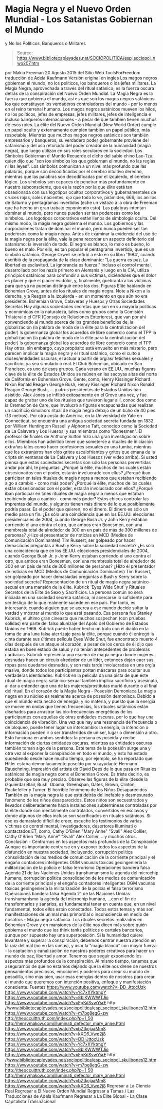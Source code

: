 # Magia Negra y el Nuevo Orden Mundial - Los Satanistas Gobiernan el Mundo 
y No los Políticos, Banqueros o Militares

> Source: https://www.bibliotecapleyades.net/SOCIOPOLITICA/esp_sociopol_nwo207.htm

por Makia Freeman 20 Agosto 2015
del Sitio Web ToolsForFreedom
traducción de Adela Kaufmann Versión original en ingles
Los magos negros gobiernan el mundo,
no los políticos, los banqueros o los jefes militares.
La Magia Negra, aprovechada a través del ritual satánico,
es la fuerza oscura detrás de la conspiración del Nuevo Orden Mundial.
La Magia Negra es la fuerza que gobierna el mundo, así es que son los magos negros satánicos los que constituyen los verdaderos controladores del mundo - por lo menos en el reino terrenal humano.
Los magos negros satánicos mueven los hilos, no los políticos, jefes de empresas, jefes militares, jefes de inteligencia e incluso banqueros internacionales - a pesar de que también tienen muchos de esos roles.
La élite del Nuevo Orden Mundial (New World Order) cumple un papel oculto y externamente cumplen también un papel público, más respetable.
Mientras que muchos magos negros satánicos son también empresarios y banqueros, su verdadero poder gobernante proviene del satanismo y del uso retorcido del poder creador de la humanidad (magia negra), que luego utilizan en sus roles seculares en la sociedad.
Los Símbolos Gobiernan el Mundo Recuerde el dicho del sabio chino Lao-Tzu, quien dijo que "son los símbolos los que gobiernan el mundo, no las reglas ni las leyes".
Los símbolos comunican a un nivel más profundo que las palabras, porque son decodificadas por el cerebro intuitivo derecho, mientras que las palabras son decodificadas por el izquierdo, el cerebro lógico.
Los símbolos son capaces de penetrar más profundamente en nuestro subconsciente, que es la razón por la que élite está tan obsesionada con sus logotipos ocultos corporativos y gubernamentales de cruces rojas, soles nacientes, ojo que todo lo ve, pirámides, 666, los anillos de Saturno y pentagramas invertidos (eche un vistazo a la obra de Freeman que ha hecho un gran trabajo exponiendo esto).
Las palabras intentan dominar el mundo, pero nunca pueden ser tan poderosas como los símbolos.
Los logotipos corporativos
están llenos de simbología oculta.
Del mismo modo, la magia negra gobierna el mundo.
Los gobiernos y las corporaciones tratan de dominar el mundo, pero nunca pueden ser tan poderosos como la magia negra.
Antes de examinar la evidencia del uso de la magia negra por la élite, vale la pena recordar un aspecto definitorio del satanismo: la inversión de todo. El negro es blanco, lo malo es bueno, lo bueno es malo. Por ello, es tan popular el pentagrama invertido, que es un símbolo satánico.
George Orwell se refirió a esto en su libro '1984', cuando escribió de la propaganda de la clase dominante:
"La guerra es paz. La libertad es esclavitud. La ignorancia es fuerza."
Incluso el control mental, desarrollado por los nazis primero en Alemania y luego en la CIA, utiliza principios satánicos para confundir a sus víctimas, diciéndoles que el dolor es placer y que el placer es dolor, y, finalmente, quebranta a las víctimas para que ya no puedan distinguir entre los dos.
Figuras Elite hablando en Bohemian Grove, antes de los rituales de magia negra.
Note a Nixon a la derecha, y a Reagan a la izquierda - en un momento en que aún no era presidente.
Bohemian Grove, Calaveras y Huesos y Otras Sociedades Secretas Hay algunas sociedades secretas que son en su mayoría políticas y económicas en la naturaleza, tales como grupos como la Comisión Trilateral o el CFR (Consejo de Relaciones Exteriores), que van por ahí convenciendo al mundo acerca de los grandes beneficios de,
la globalización (la palabra de moda de la élite para la centralización del poder) ls gobernanza global los acuerdos de libre comercio como el TPP
la globalización (la palabra de moda de la élite para la centralización del poder)
ls gobernanza global
los acuerdos de libre comercio como el TPP
Hay otros, sin embargo, cuyo propósito está envuelto en más misterio, pero parecen implicar la magia negra y el ritual satánico, como el culto a dioses/entidades oscuras, el actuar a partir de orgías/ fetiches sexuales y sacrificio, ya sea simulado o real.
El Club Bohemian, ubicado en San Francisco, es uno de esos grupos. Cada verano en EE.UU., muchas figuras clave de la élite de Estados Unidos se reúnen en las secoyas altas del norte de California en Bohemian Grove.
Gente, como,
Henry Kissinger Richard Nixon Ronald Reagan George Bush,
Henry Kissinger
Richard Nixon
Ronald Reagan
George Bush,
... y otros presidentes de Estados Unidos han asistido.
Alex Jones se infiltró exitosamente en el Grove una vez, y fue capaz de grabar uno de los rituales que tuvieron lugar allí, conocidos como la Cremación de Care, que involucró a figuras encapuchadas que realizan un sacrificio simulacro ritual de magia negra debajo de un búho de 40 pies (13 metros).
Por otra costa de América, en la Universidad de Yale en Connecticut, se encuentra una antigua sociedad secreta fundada en 1832 por William Huntington Russell y Alphonso Taft, conocido como la Sociedad de La Calavera y Los Huesos, y sus miembros como "Bonesmen".
El profesor de finales de Anthony Sutton hizo una gran investigación sobre ellos.
Miembros han admitido tener que someterse a rituales de iniciación extraños tales como hacer confesiones sexuales en una tumba, mientras que los extranjeros han oído gritos escalofriantes y gritos que emana de la cripta sin ventanas de La Calavera y Los Huesos (ver vídeo arriba).
Si usted piensa que estas sociedades secretas son sólo las personas pervertidas andar por ahí, te preguntas:
¿Porqué la élite, muchos de los cuales están obsesionados con el poder, estarán involucrado con ellos? ¿Porqué iban participar en tales rituales de magia negra a menos que estaban recibiendo algo a cambio - como más poder?
¿Porqué la élite, muchos de los cuales están obsesionados con el poder, estarán involucrado con ellos?
¿Porqué iban participar en tales rituales de magia negra a menos que estaban recibiendo algo a cambio - como más poder?
Estos chicos controlar las imprentas del mundo, y algunos tienen más dinero de lo que posiblemente podría pasar. Es el poder que quieren, no el dinero.
El dinero es sólo un medio para un fin.
¿Es sólo una coincidencia que en los EE.UU. elecciones presidenciales de 2004, cuando George Bush Jr. y John Kerry estaban corriendo el uno contra el otro, que ambos eran Bonesmen, con una membresía total de alrededor de 300 en un país de más de 300 millones de personas? ¿Hizo el presentador de noticias en MCD (Medios de Comunicación Dominantes) Tim Russert, ser golpeado por hacer demasiadas preguntas a Bush y Kerry sobre la sociedad secreta?
¿Es sólo una coincidencia que en los EE.UU. elecciones presidenciales de 2004, cuando George Bush Jr. y John Kerry estaban corriendo el uno contra el otro, que ambos eran Bonesmen, con una membresía total de alrededor de 300 en un país de más de 300 millones de personas?
¿Hizo el presentador de noticias en MCD (Medios de Comunicación Dominantes) Tim Russert, ser golpeado por hacer demasiadas preguntas a Bush y Kerry sobre la sociedad secreta?
Representación de un ritual de magia negra satánico-sexual en una mansión de la élite. Kubrick 'Eyes Wide Shut' y Rituales Secretos de la Elite de Sexo y Sacrificios.
La persona común no será iniciada en una sociedad secreta satánica, ni acercarse lo suficiente para ser testigo de lo que realmente sucede en ese país. Por tanto, es interesante cuando alguien que se acerca a ese mundo decide soltar la verdad y mostrar al mundo lo que está pasando.
Esa persona fue Stanley Kubrick, el último gran cineasta que muchos sospechan (con pruebas sólidas) era parte del falso alunizaje del Apolo del Gobierno de Estados Unidos en 1969.
Kubrick puede haber hecho un trato con el diablo en la toma de una luna falsa aterrizaje para la élite, porque cuando él entregó la cinta durante sus últimos película Eyes Wide Shut, fue encontrado muerto 4 días después de un ataque al corazón, a pesar de los cerca de él dijo que estaba en buen estado de salud y no tenían antecedentes de problemas cardiacos.
Kubrick representa una escena de magia negra donde mujeres desnudas hacen un círculo alrededor de un líder, entonces dejan caer sus ropas para quedarse desnudas, y son más tarde involucradas en una orgía masiva, donde todos los participantes portan máscaras para ocultar sus verdaderas identidades.
Kubrick en la película da una pista de que este ritual de magia negra satánico-sexual también implica sacrificio y asesinato, al dar a entender que una de las mujeres/prostitutas murió durante o al final del ritual.
En el corazón de la Magia Negra - Posesión Demoníaca La magia negra en su núcleo es realmente acerca de posesión demoníaca.
Debido a que el mundo está hecho de energía, y no materia, y puesto que la energía se mueve en ondas que tienen frecuencias, los rituales satánicos están diseñados para arrastrar las bio-frecuencias energéticas de los participantes con aquellas de otras entidades oscuras, por lo que hay una coincidencia de vibración.
Una vez que hay una resonancia de frecuencia o de bloqueo, puede tener lugar un intercambio: la energía, la intención o información pueden ir o ser transferidos de un ser, lugar o dimensión a otro.
Esto funciona en ambos sentidos:
la persona es poseída y recibe información de ciertas entidades oscuras, mientras as entidades oscuras también toman algo de la persona.
Este tema de la posesión surge una y otra vez al exponer la conspiración en todo el mundo, y esto ha estado sucediendo desde hace mucho tiempo, por ejemplo, se ha reportado que Hitler estaba demoníacamente poseído por su ayudante Hermann Rauschning.
Impresión del artista de David Dees de lo que pasa en
Rituales satánicos de magia negra como el Bohemian Grove.
Es triste decirlo, es probable que sea muy preciso.
Observe las figuras de la élite (desde la izquierda) Blair, Bush, Obama, Greenspan,
Gates, Brown, Clinton, Rockefeller y Turner.
El horrible fenómeno de los Niños Desaparecidos También es la magia negra la que está detrás del inefable y desmesurado fenómeno de los niños desaparecidos.
Estos niños son secuestrados y llevados deliberadamente hacia instalaciones subterráneas controladas por la élite donde son mentalmente controlados, convertidos en esclavos y donde algunos de ellos incluso son sacrificados en rituales satánicos.
Si eso es demasiado difícil de creer, escuche los testimonios de varias víctimas de control mental, investigadores, desertores Illuminati o contactados ET, como,
Cathy O'Brien "Mary Anne" "Svali" Alex Collier,
Cathy O'Brien
"Mary Anne"
"Svali"
Alex Collier,
...y muchos otros.
Conclusión - Centrarnos en los aspectos más profundos de la Conspiración Aunque es importante centrarse en y exponer todos los aspectos de la disfunción en nuestra sociedad, incluyendo,
corrupción política consolidación de los medios de comunicación de la corriente principal y el engaño contadores inteligentes OGM vacunas tóxicas geoingeniería la militarización de la policía el falso terrorismo Operaciones bandera falsa Agenda 21 de las Naciones Unidas transhumanismo la agenda del microchip humano,
corrupción política
consolidación de los medios de comunicación de la corriente principal y el engaño
contadores inteligentes
OGM
vacunas tóxicas
geoingeniería
la militarización de la policía
el falso terrorismo
Operaciones bandera falsa
Agenda 21 de las Naciones Unidas
transhumanismo
la agenda del microchip humano,
...con el fin de transformarlos y sanarlos, es fundamental tener en cuenta que, en un nivel fundamental, todos ellos están conectados.
Todos estos temas y más son manifestaciones de un mal más primordial o inconsciencia en medio de nosotros - Magia negra satánica.
Los rituales secretos realizados en Bohemian Grove y en mansiones de la élite nos dicen más sobre quién gobierna el mundo que los think tanks políticos o carteles bancarios, aunque por supuesto hay una superposición.
Si la humanidad quiere levantarse y superar la conspiración, debemos centrar nuestra atención en la raíz del mal (no en las ramas), y usar la "magia blanca" con mayor fuerza - la captación y canalización de nuestros poderes creativos para hacer un mundo de paz, libertad y amor. Tenemos que seguir exponiendo los aspectos más profundos de la conspiración.
Al mismo tiempo, tenemos que asegurarnos de que no estamos dejando que la élite nos drene de nuestros pensamientos preciosos, emociones y poderes para crear su mundo de pesadilla, sino más bien, usar esas energías dentro de nosotros para crear el mundo que queremos con intención positiva, enfoque y manifestación consciente.
Fuentes
https://www.youtube.com/watch?v=DD-JttocUzk https://www.youtube.com/watch?v=Yc7xXYktmgY https://www.youtube.com/watch?v=8blKWWWTJio https://www.youtube.com/watch?v=FpKdSvwYsrE http //www.bibliotecapleyades.net/sociopolitica/esp_sociopol_skullbones12.htm https://www.youtube.com/watch?v=m7bg8egG-zw http://theocculttruth.com/index.php?p=1_50 http://henrymakow.com/illuminati_defector_mary_anne.html https://www.youtube.com/watch?v=bZtkojaaMm8 https://www.youtube.com/watch?v=kXD6_Vwe2j8
https://www.youtube.com/watch?v=DD-JttocUzk
https://www.youtube.com/watch?v=Yc7xXYktmgY
https://www.youtube.com/watch?v=8blKWWWTJio
https://www.youtube.com/watch?v=FpKdSvwYsrE
http //www.bibliotecapleyades.net/sociopolitica/esp_sociopol_skullbones12.htm
https://www.youtube.com/watch?v=m7bg8egG-zw
http://theocculttruth.com/index.php?p=1_50
http://henrymakow.com/illuminati_defector_mary_anne.html
https://www.youtube.com/watch?v=bZtkojaaMm8
https://www.youtube.com/watch?v=kXD6_Vwe2j8
Regresar a La Ciencia Real
Regresar a El Nuevo Orden Mundial
Regresar a Temas / Las Traducciones de Adela Kaufmann
Regresar a La Elite Global - La Clase Capitalista Transnacional
